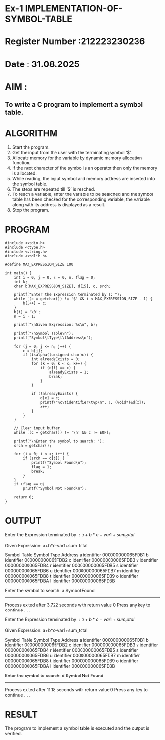 # Ex-1 IMPLEMENTATION-OF-SYMBOL-TABLE
# Register Number :212223230236
# Date : 31.08.2025
# AIM :
## To write a C program to implement a symbol table.
# ALGORITHM
1.	Start the program.
2.	Get the input from the user with the terminating symbol ‘$’.
3.	Allocate memory for the variable by dynamic memory allocation function.
4.	If the next character of the symbol is an operator then only the memory is allocated.
5.	While reading, the input symbol and memory address are inserted into the symbol table.
6.	The steps are repeated till ‘$’ is reached.
7.	To reach a variable, enter the variable to be searched and the symbol table has been checked for the corresponding variable, the variable along with its address is displayed as a result.
8.	Stop the program. 
# PROGRAM
```
#include <stdio.h>
#include <ctype.h>
#include <string.h>
#include <stdlib.h>

#define MAX_EXPRESSION_SIZE 100

int main() {
	int i = 0, j = 0, x = 0, n, flag = 0;
	int k;
	char b[MAX_EXPRESSION_SIZE], d[15], c, srch;

	printf("Enter the Expression terminated by $: ");
	while ((c = getchar()) != '$' && i < MAX_EXPRESSION_SIZE - 1) {
		b[i++] = c;
	}
	b[i] = '\0';
	n = i - 1;

	printf("\nGiven Expression: %s\n", b);

	printf("\nSymbol Table\n");
	printf("Symbol\tType\t\tAddress\n");

	for (j = 0; j <= n; j++) {
		c = b[j];
		if (isalpha((unsigned char)c)) {
			int alreadyExists = 0;
			for (k = 0; k < x; k++) {
				if (d[k] == c) {
					alreadyExists = 1;
					break;
				}
			}

			if (!alreadyExists) {
				d[x] = c;
				printf("%c\tidentifier\t%p\n", c, (void*)&d[x]);
				x++;
			}
		}
	}

	// Clear input buffer
	while ((c = getchar()) != '\n' && c != EOF);

	printf("\nEnter the symbol to search: ");
	srch = getchar();

	for (i = 0; i < x; i++) {
		if (srch == d[i]) {
			printf("Symbol Found\n");
			flag = 1;
			break;
		}
	}
	if (flag == 0)
		printf("Symbol Not Found\n");

	return 0;
}
```
# OUTPUT
Enter the Expression terminated by $: a+b*c-var1+sum_total$

Given Expression: a+b*c-var1+sum_total

Symbol Table
Symbol  Type            Address
a       identifier      000000000065FDB1
b       identifier      000000000065FDB2
c       identifier      000000000065FDB3
v       identifier      000000000065FDB4
r       identifier      000000000065FDB5
s       identifier      000000000065FDB6
u       identifier      000000000065FDB7
m       identifier      000000000065FDB8
t       identifier      000000000065FDB9
o       identifier      000000000065FDBA
l       identifier      000000000065FDBB

Enter the symbol to search: a
Symbol Found

--------------------------------
Process exited after 3.722 seconds with return value 0
Press any key to continue . . .

Enter the Expression terminated by $: a+b*c-var1+sum_total$

Given Expression: a+b*c-var1+sum_total

Symbol Table
Symbol  Type            Address
a       identifier      000000000065FDB1
b       identifier      000000000065FDB2
c       identifier      000000000065FDB3
v       identifier      000000000065FDB4
r       identifier      000000000065FDB5
s       identifier      000000000065FDB6
u       identifier      000000000065FDB7
m       identifier      000000000065FDB8
t       identifier      000000000065FDB9
o       identifier      000000000065FDBA
l       identifier      000000000065FDBB

Enter the symbol to search: d
Symbol Not Found

--------------------------------
Process exited after 11.18 seconds with return value 0
Press any key to continue . . .

# RESULT
The program to implement a symbol table is executed and the output is verified.

